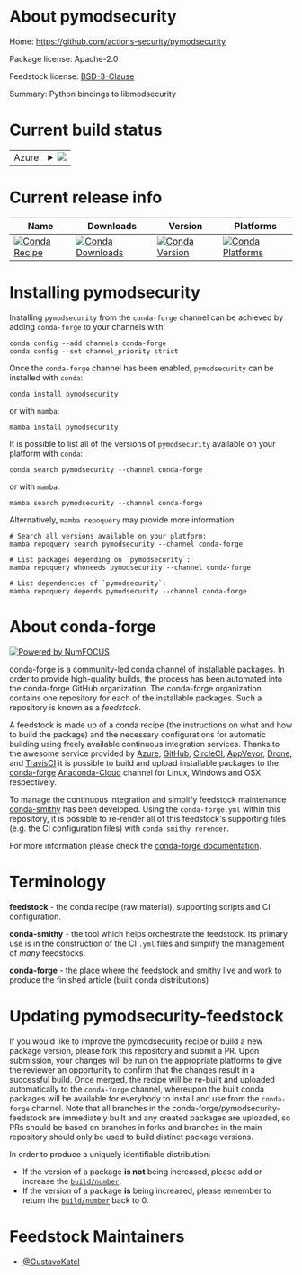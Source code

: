 About pymodsecurity
===================

Home: https://github.com/actions-security/pymodsecurity

Package license: Apache-2.0

Feedstock license: [BSD-3-Clause](https://github.com/conda-forge/pymodsecurity-feedstock/blob/main/LICENSE.txt)

Summary: Python bindings to libmodsecurity

Current build status
====================


<table>
    
  <tr>
    <td>Azure</td>
    <td>
      <details>
        <summary>
          <a href="https://dev.azure.com/conda-forge/feedstock-builds/_build/latest?definitionId=4572&branchName=main">
            <img src="https://dev.azure.com/conda-forge/feedstock-builds/_apis/build/status/pymodsecurity-feedstock?branchName=main">
          </a>
        </summary>
        <table>
          <thead><tr><th>Variant</th><th>Status</th></tr></thead>
          <tbody><tr>
              <td>linux_64_python3.10.____cpython</td>
              <td>
                <a href="https://dev.azure.com/conda-forge/feedstock-builds/_build/latest?definitionId=4572&branchName=main">
                  <img src="https://dev.azure.com/conda-forge/feedstock-builds/_apis/build/status/pymodsecurity-feedstock?branchName=main&jobName=linux&configuration=linux_64_python3.10.____cpython" alt="variant">
                </a>
              </td>
            </tr><tr>
              <td>linux_64_python3.7.____cpython</td>
              <td>
                <a href="https://dev.azure.com/conda-forge/feedstock-builds/_build/latest?definitionId=4572&branchName=main">
                  <img src="https://dev.azure.com/conda-forge/feedstock-builds/_apis/build/status/pymodsecurity-feedstock?branchName=main&jobName=linux&configuration=linux_64_python3.7.____cpython" alt="variant">
                </a>
              </td>
            </tr><tr>
              <td>linux_64_python3.8.____73_pypy</td>
              <td>
                <a href="https://dev.azure.com/conda-forge/feedstock-builds/_build/latest?definitionId=4572&branchName=main">
                  <img src="https://dev.azure.com/conda-forge/feedstock-builds/_apis/build/status/pymodsecurity-feedstock?branchName=main&jobName=linux&configuration=linux_64_python3.8.____73_pypy" alt="variant">
                </a>
              </td>
            </tr><tr>
              <td>linux_64_python3.8.____cpython</td>
              <td>
                <a href="https://dev.azure.com/conda-forge/feedstock-builds/_build/latest?definitionId=4572&branchName=main">
                  <img src="https://dev.azure.com/conda-forge/feedstock-builds/_apis/build/status/pymodsecurity-feedstock?branchName=main&jobName=linux&configuration=linux_64_python3.8.____cpython" alt="variant">
                </a>
              </td>
            </tr><tr>
              <td>linux_64_python3.9.____73_pypy</td>
              <td>
                <a href="https://dev.azure.com/conda-forge/feedstock-builds/_build/latest?definitionId=4572&branchName=main">
                  <img src="https://dev.azure.com/conda-forge/feedstock-builds/_apis/build/status/pymodsecurity-feedstock?branchName=main&jobName=linux&configuration=linux_64_python3.9.____73_pypy" alt="variant">
                </a>
              </td>
            </tr><tr>
              <td>linux_64_python3.9.____cpython</td>
              <td>
                <a href="https://dev.azure.com/conda-forge/feedstock-builds/_build/latest?definitionId=4572&branchName=main">
                  <img src="https://dev.azure.com/conda-forge/feedstock-builds/_apis/build/status/pymodsecurity-feedstock?branchName=main&jobName=linux&configuration=linux_64_python3.9.____cpython" alt="variant">
                </a>
              </td>
            </tr>
          </tbody>
        </table>
      </details>
    </td>
  </tr>
</table>

Current release info
====================

| Name | Downloads | Version | Platforms |
| --- | --- | --- | --- |
| [![Conda Recipe](https://img.shields.io/badge/recipe-pymodsecurity-green.svg)](https://anaconda.org/conda-forge/pymodsecurity) | [![Conda Downloads](https://img.shields.io/conda/dn/conda-forge/pymodsecurity.svg)](https://anaconda.org/conda-forge/pymodsecurity) | [![Conda Version](https://img.shields.io/conda/vn/conda-forge/pymodsecurity.svg)](https://anaconda.org/conda-forge/pymodsecurity) | [![Conda Platforms](https://img.shields.io/conda/pn/conda-forge/pymodsecurity.svg)](https://anaconda.org/conda-forge/pymodsecurity) |

Installing pymodsecurity
========================

Installing `pymodsecurity` from the `conda-forge` channel can be achieved by adding `conda-forge` to your channels with:

```
conda config --add channels conda-forge
conda config --set channel_priority strict
```

Once the `conda-forge` channel has been enabled, `pymodsecurity` can be installed with `conda`:

```
conda install pymodsecurity
```

or with `mamba`:

```
mamba install pymodsecurity
```

It is possible to list all of the versions of `pymodsecurity` available on your platform with `conda`:

```
conda search pymodsecurity --channel conda-forge
```

or with `mamba`:

```
mamba search pymodsecurity --channel conda-forge
```

Alternatively, `mamba repoquery` may provide more information:

```
# Search all versions available on your platform:
mamba repoquery search pymodsecurity --channel conda-forge

# List packages depending on `pymodsecurity`:
mamba repoquery whoneeds pymodsecurity --channel conda-forge

# List dependencies of `pymodsecurity`:
mamba repoquery depends pymodsecurity --channel conda-forge
```


About conda-forge
=================

[![Powered by
NumFOCUS](https://img.shields.io/badge/powered%20by-NumFOCUS-orange.svg?style=flat&colorA=E1523D&colorB=007D8A)](https://numfocus.org)

conda-forge is a community-led conda channel of installable packages.
In order to provide high-quality builds, the process has been automated into the
conda-forge GitHub organization. The conda-forge organization contains one repository
for each of the installable packages. Such a repository is known as a *feedstock*.

A feedstock is made up of a conda recipe (the instructions on what and how to build
the package) and the necessary configurations for automatic building using freely
available continuous integration services. Thanks to the awesome service provided by
[Azure](https://azure.microsoft.com/en-us/services/devops/), [GitHub](https://github.com/),
[CircleCI](https://circleci.com/), [AppVeyor](https://www.appveyor.com/),
[Drone](https://cloud.drone.io/welcome), and [TravisCI](https://travis-ci.com/)
it is possible to build and upload installable packages to the
[conda-forge](https://anaconda.org/conda-forge) [Anaconda-Cloud](https://anaconda.org/)
channel for Linux, Windows and OSX respectively.

To manage the continuous integration and simplify feedstock maintenance
[conda-smithy](https://github.com/conda-forge/conda-smithy) has been developed.
Using the ``conda-forge.yml`` within this repository, it is possible to re-render all of
this feedstock's supporting files (e.g. the CI configuration files) with ``conda smithy rerender``.

For more information please check the [conda-forge documentation](https://conda-forge.org/docs/).

Terminology
===========

**feedstock** - the conda recipe (raw material), supporting scripts and CI configuration.

**conda-smithy** - the tool which helps orchestrate the feedstock.
                   Its primary use is in the construction of the CI ``.yml`` files
                   and simplify the management of *many* feedstocks.

**conda-forge** - the place where the feedstock and smithy live and work to
                  produce the finished article (built conda distributions)


Updating pymodsecurity-feedstock
================================

If you would like to improve the pymodsecurity recipe or build a new
package version, please fork this repository and submit a PR. Upon submission,
your changes will be run on the appropriate platforms to give the reviewer an
opportunity to confirm that the changes result in a successful build. Once
merged, the recipe will be re-built and uploaded automatically to the
`conda-forge` channel, whereupon the built conda packages will be available for
everybody to install and use from the `conda-forge` channel.
Note that all branches in the conda-forge/pymodsecurity-feedstock are
immediately built and any created packages are uploaded, so PRs should be based
on branches in forks and branches in the main repository should only be used to
build distinct package versions.

In order to produce a uniquely identifiable distribution:
 * If the version of a package **is not** being increased, please add or increase
   the [``build/number``](https://docs.conda.io/projects/conda-build/en/latest/resources/define-metadata.html#build-number-and-string).
 * If the version of a package **is** being increased, please remember to return
   the [``build/number``](https://docs.conda.io/projects/conda-build/en/latest/resources/define-metadata.html#build-number-and-string)
   back to 0.

Feedstock Maintainers
=====================

* [@GustavoKatel](https://github.com/GustavoKatel/)

